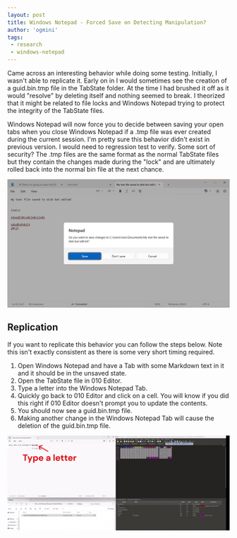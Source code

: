 ```yaml
---
layout: post
title: Windows Notepad - Forced Save on Detecting Manipulation?
author: 'ogmini'
tags:
 - research
 - windows-notepad 
---
```


Came across an interesting behavior while doing some testing. Initially, I wasn't able to replicate it. Early on in I would sometimes see the creation of a guid.bin.tmp file in the TabState folder. At the time I had brushed it off as it would "resolve" by deleting itself and nothing seemed to break. I theorized that it might be related to file locks and Windows Notepad trying to protect the integrity of the TabState files. 

Windows Notepad will now force you to decide between saving your open tabs when you close Windows Notepad if a .tmp file was ever created during the current session. I'm pretty sure this behavior didn't exist in previous version. I would need to regression test to verify. Some sort of security? The .tmp files are the same format as the normal TabState files but they contain the changes made during the "lock" and are ultimately rolled back into the normal bin file at the next chance.  

![Force Save](/images/windowsnotepad/forcedsave.png)

## Replication

If you want to replicate this behavior you can follow the steps below. Note this isn't exactly consistent as there is some very short timing required.

1. Open Windows Notepad and have a Tab with some Markdown text in it and it should be in the unsaved state. 
2. Open the TabState file in 010 Editor.
3. Type a letter into the Windows Notepad Tab.
4. Quickly go back to 010 Editor and click on a cell. You will know if you did this right if 010 Editor doesn't prompt you to update the contents.
5. You should now see a guid.bin.tmp file.
6. Making another change in the Windows Notepad Tab will cause the deletion of the guid.bin.tmp file.

![GUID BIN TMP Gif](/images/windowsnotepad/bintmp.gif)